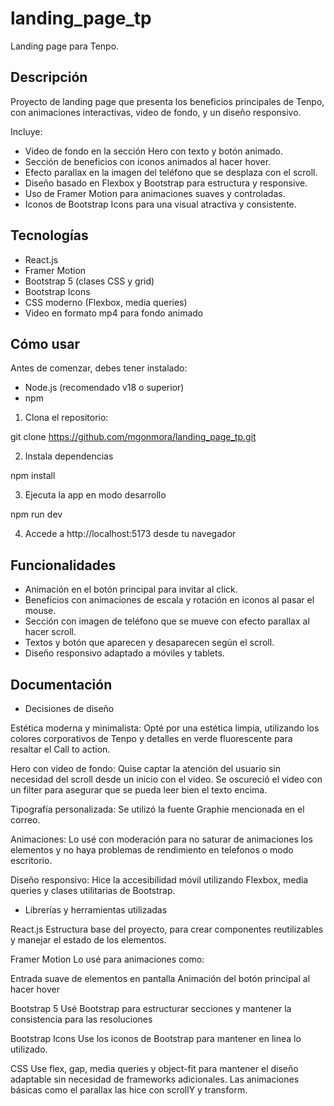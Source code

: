 # landing_page_tp

Landing page para Tenpo.

## Descripción

Proyecto de landing page que presenta los beneficios principales de Tenpo, con animaciones interactivas, video de fondo, y un diseño responsivo.

Incluye:

- Video de fondo en la sección Hero con texto y botón animado.
- Sección de beneficios con iconos animados al hacer hover.
- Efecto parallax en la imagen del teléfono que se desplaza con el scroll.
- Diseño basado en Flexbox y Bootstrap para estructura y responsive.
- Uso de Framer Motion para animaciones suaves y controladas.
- Iconos de Bootstrap Icons para una visual atractiva y consistente.

## Tecnologías

- React.js
- Framer Motion
- Bootstrap 5 (clases CSS y grid)
- Bootstrap Icons
- CSS moderno (Flexbox, media queries)
- Video en formato mp4 para fondo animado

## Cómo usar

Antes de comenzar, debes tener instalado:

- Node.js (recomendado v18 o superior)
- npm 

1. Clona el repositorio:

git clone https://github.com/mgonmora/landing_page_tp.git

2. Instala dependencias

npm install

3. Ejecuta la app en modo desarrollo

npm run dev

4. Accede a http://localhost:5173 desde tu navegador

## Funcionalidades

- Animación en el botón principal para invitar al click.
- Beneficios con animaciones de escala y rotación en iconos al pasar el mouse.
- Sección con imagen de teléfono que se mueve con efecto parallax al hacer scroll.
- Textos y botón que aparecen y desaparecen según el scroll.
- Diseño responsivo adaptado a móviles y tablets.

## Documentación

- Decisiones de diseño

Estética moderna y minimalista: Opté por una estética limpia, utilizando los colores corporativos de Tenpo y detalles en verde fluorescente para resaltar el Call to action.

Hero con video de fondo: Quise captar la atención del usuario sin necesidad del scroll desde un inicio con el video. Se oscureció el video con un filter para asegurar que se pueda leer bien el texto encima.

Tipografía personalizada: Se utilizó la fuente Graphie mencionada en el correo.

Animaciones: Lo usé con moderación para no saturar de animaciones los elementos y no haya problemas de rendimiento en telefonos o modo escritorio.

Diseño responsivo: Hice la accesibilidad móvil utilizando Flexbox, media queries y clases utilitarias de Bootstrap.

- Librerías y herramientas utilizadas

React.js
Estructura base del proyecto, para crear componentes reutilizables y manejar el estado de los elementos.

Framer Motion
Lo usé para animaciones como:

Entrada suave de elementos en pantalla
Animación del botón principal al hacer hover

Bootstrap 5
Usé Bootstrap para estructurar secciones y mantener la consistencia para las resoluciones

Bootstrap Icons
Use los iconos de Bootstrap para mantener en linea lo utilizado.

CSS
Use flex, gap, media queries y object-fit para mantener el diseño adaptable sin necesidad de frameworks adicionales. Las animaciones básicas como el parallax las hice con  scrollY y transform.
